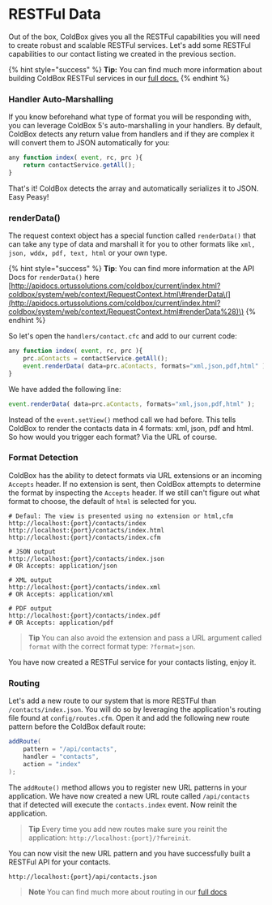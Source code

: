 # RESTFul Data

Out of the box, ColdBox gives you all the RESTFul capabilities you will need to create robust and scalable RESTFul services. Let's add some RESTFul capabilities to our contact listing we created in the previous section.

{% hint style="success" %}
**Tip:** You can find much more information about building ColdBox RESTFul services in our [full docs.](../../digging-deeper/recipes/building-rest-apis.md)
{% endhint %}

### Handler Auto-Marshalling

If you know beforehand what type of format you will be responding with, you can leverage ColdBox 5's auto-marshalling in your handlers. By default, ColdBox detects any return value from handlers and if they are complex it will convert them to JSON automatically for you:

```javascript
any function index( event, rc, prc ){
    return contactService.getAll();    
}
```

That's it! ColdBox detects the array and automatically serializes it to JSON. Easy Peasy!

### renderData\(\)

The request context object has a special function called `renderData()` that can take any type of data and marshall it for you to other formats like `xml, json, wddx, pdf, text, html` or your own type.

{% hint style="success" %}
**Tip**: You can find more information at the API Docs for `renderData()` here [http://apidocs.ortussolutions.com/coldbox/current/index.html?coldbox/system/web/context/RequestContext.html\#renderData\(](http://apidocs.ortussolutions.com/coldbox/current/index.html?coldbox/system/web/context/RequestContext.html#renderData%28)\)
{% endhint %}

So let's open the `handlers/contact.cfc` and add to our current code:

```javascript
any function index( event, rc, prc ){
    prc.aContacts = contactService.getAll();    
    event.renderData( data=prc.aContacts, formats="xml,json,pdf,html" );
}
```

We have added the following line:

```javascript
event.renderData( data=prc.aContacts, formats="xml,json,pdf,html" );
```

Instead of the `event.setView()` method call we had before. This tells ColdBox to render the contacts data in 4 formats: xml, json, pdf and html. So how would you trigger each format? Via the URL of course.

### Format Detection

ColdBox has the ability to detect formats via URL extensions or an incoming `Accepts` header. If no extension is sent, then ColdBox attempts to determine the format by inspecting the `Accepts` header. If we still can't figure out what format to choose, the default of `html` is selected for you.

```text
# Defaul: The view is presented using no extension or html,cfm
http://localhost:{port}/contacts/index
http://localhost:{port}/contacts/index.html
http://localhost:{port}/contacts/index.cfm

# JSON output
http://localhost:{port}/contacts/index.json
# OR Accepts: application/json

# XML output 
http://localhost:{port}/contacts/index.xml
# OR Accepts: application/xml

# PDF output
http://localhost:{port}/contacts/index.pdf
# OR Accepts: application/pdf
```

> **Tip** You can also avoid the extension and pass a URL argument called `format` with the correct format type: `?format=json`.

You have now created a RESTFul service for your contacts listing, enjoy it.

### Routing

Let's add a new route to our system that is more RESTFul than `/contacts/index.json`. You will do so by leveraging the application's routing file found at `config/routes.cfm`. Open it and add the following new route pattern before the ColdBox default route:

```java
addRoute( 
    pattern = "/api/contacts",
    handler = "contacts",
    action = "index"
);
```

The `addRoute()` method allows you to register new URL patterns in your application. We have now created a new URL route called `/api/contacts` that if detected will execute the `contacts.index` event. Now reinit the application.

> **Tip** Every time you add new routes make sure you reinit the application: `http://localhost:{port}/?fwreinit`.

You can now visit the new URL pattern and you have successfully built a RESTFul API for your contacts.

```text
http://localhost:{port}/api/contacts.json
```

> **Note** You can find much more about routing in our [full docs](../../the-basics/routing/)

### 

